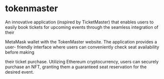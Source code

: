 # tokenmaster
An innovative application (inspired by TicketMaster) that enables users to
easily book tickets for upcoming events through the seamless integration of their

MetaMask wallet with the TokenMaster website. The application provides a user-
friendly interface where users can conveniently check seat availability before making

their ticket purchase. Utilizing Ethereum cryptocurrency, users can securely purchase an
NFT, granting them a guaranteed seat reservation for the desired event.
